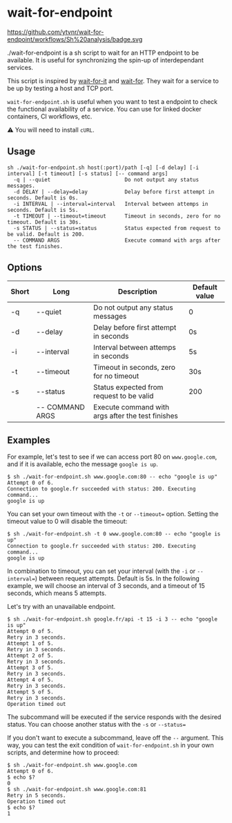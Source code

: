# wait-for-endpoint

https://github.com/ytvnr/wait-for-endpoint/workflows/Sh%20analysis/badge.svg

./wait-for-endpoint is a sh script to wait for an HTTP endpoint to be available.
It is useful for synchronizing the spin-up of interdependant services.

This script is inspired by [wait-for-it](https://github.com/vishnubob/wait-for-it) and [wait-for](https://github.com/eficode/wait-for).
They wait for a service to be up by testing a host and TCP port.

`wait-for-endpoint.sh` is useful when you want to test a endpoint to check the functional availability of a service.
You can use for linked docker containers, CI workflows, etc.

⚠️ You will need to install `cURL`.

## Usage

```text
sh ./wait-for-endpoint.sh host(:port)/path [-q] [-d delay] [-i interval] [-t timeout] [-s status] [-- command args]
  -q | --quiet                        Do not output any status messages.
  -d DELAY | --delay=delay            Delay before first attempt in seconds. Default is 0s.
  -i INTERVAL | --interval=interval   Interval between attemps in seconds. Default is 5s.
  -t TIMEOUT | --timeout=timeout      Timeout in seconds, zero for no timeout. Default is 30s.
  -s STATUS | --status=status         Status expected from request to be valid. Default is 200.
  -- COMMAND ARGS                     Execute command with args after the test finishes.
```

## Options

| Short 	| Long       	    | Description   	                                | Default value 	|
|-------	|------------	    |---------------	                                |---------------	|
| -q    	| --quiet    	    | Do not output any status messages 	            | 0             	|
| -d    	| --delay    	    | Delay before first attempt in seconds             | 0s               	|
| -i      	| --interval        | Interval between attemps in seconds               | 5s              	|
| -t      	| --timeout         | Timeout in seconds, zero for no timeout           | 30s              	|
| -s      	| --status          | Status expected from request to be valid          | 200              	|
|       	| -- COMMAND ARGS   | Execute command with args after the test finishes |               	|

## Examples

For example, let's test to see if we can access port 80 on `www.google.com`,
and if it is available, echo the message `google is up`.

```text
$ sh ./wait-for-endpoint.sh www.google.com:80 -- echo "google is up"
Attempt 0 of 6.
Connection to google.fr succeeded with status: 200. Executing command... 
google is up
```

You can set your own timeout with the `-t` or `--timeout=` option.  Setting
the timeout value to 0 will disable the timeout:

```text
$ sh ./wait-for-endpoint.sh -t 0 www.google.com:80 -- echo "google is up"
Connection to google.fr succeeded with status: 200. Executing command... 
google is up
```

In combination to timeout, you can set your interval (with the `-i` or `--interval=`) between request attempts. Default is 5s.
In the following example, we will choose an interval of 3 seconds, and a timeout of 15 seconds, which means 5 attempts.

Let's try with an unavailable endpoint.

```text
$ sh ./wait-for-endpoint.sh google.fr/api -t 15 -i 3 -- echo "google is up"
Attempt 0 of 5.
Retry in 3 seconds.
Attempt 1 of 5.
Retry in 3 seconds.
Attempt 2 of 5.
Retry in 3 seconds.
Attempt 3 of 5.
Retry in 3 seconds.
Attempt 4 of 5.
Retry in 3 seconds.
Attempt 5 of 5.
Retry in 3 seconds.
Operation timed out 
```

The subcommand will be executed if the service responds with the desired status. You can choose another status with the `-s` or `--status=`

If you don't want to execute a subcommand, leave off the `--` argument.  This
way, you can test the exit condition of `wait-for-endpoint.sh` in your own scripts,
and determine how to proceed:

```text
$ sh ./wait-for-endpoint.sh www.google.com
Attempt 0 of 6.
$ echo $?
0
$ sh ./wait-for-endpoint.sh www.google.com:81
Retry in 5 seconds.
Operation timed out 
$ echo $?
1
```